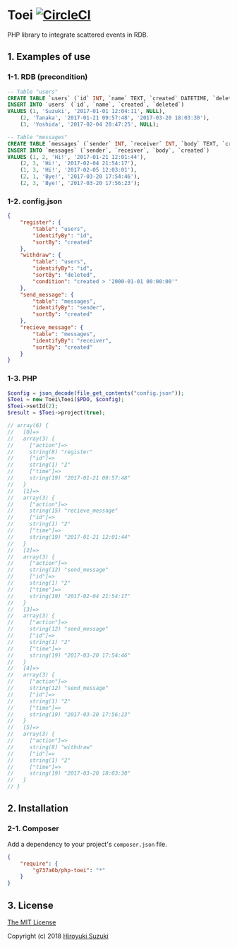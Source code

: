 # Toei [![CircleCI](https://circleci.com/gh/g737a6b/php-toei.svg?style=svg)](https://circleci.com/gh/g737a6b/php-toei)

PHP library to integrate scattered events in RDB.

## 1. Examples of use

### 1-1. RDB (precondition)

```sql
-- Table "users"
CREATE TABLE `users` (`id` INT, `name` TEXT, `created` DATETIME, `deleted` DATETIME);
INSERT INTO `users` (`id`, `name`, `created`, `deleted`)
VALUES (1, 'Suzuki', '2017-01-01 12:04:11', NULL),
	(2, 'Tanaka', '2017-01-21 09:57:48', '2017-03-20 18:03:30'),
	(3, 'Yoshida', '2017-02-04 20:47:25', NULL);

-- Table "messages"
CREATE TABLE `messages` (`sender` INT, `receiver` INT, `body` TEXT, `created` DATETIME);
INSERT INTO `messages` (`sender`, `receiver`, `body`, `created`)
VALUES (1, 2, 'Hi!', '2017-01-21 12:01:44'),
	(2, 3, 'Hi!', '2017-02-04 21:54:17'),
	(1, 3, 'Hi!', '2017-02-05 12:03:01'),
	(2, 1, 'Bye!', '2017-03-20 17:54:46'),
	(2, 3, 'Bye!', '2017-03-20 17:56:23');
```

### 1-2. config.json

```json
{
	"register": {
		"table": "users",
		"identifyBy": "id",
		"sortBy": "created"
	},
	"withdraw": {
		"table": "users",
		"identifyBy": "id",
		"sortBy": "deleted",
		"condition": "created > '2000-01-01 00:00:00'"
	},
	"send_message": {
		"table": "messages",
		"identifyBy": "sender",
		"sortBy": "created"
	},
	"recieve_message": {
		"table": "messages",
		"identifyBy": "receiver",
		"sortBy": "created"
	}
}
```

### 1-3. PHP

```php
$config = json_decode(file_get_contents("config.json"));
$Toei = new Toei\Toei($PDO, $config);
$Toei->setId(2);
$result = $Toei->project(true);

// array(6) {
//   [0]=>
//   array(3) {
//     ["action"]=>
//     string(8) "register"
//     ["id"]=>
//     string(1) "2"
//     ["time"]=>
//     string(19) "2017-01-21 09:57:48"
//   }
//   [1]=>
//   array(3) {
//     ["action"]=>
//     string(15) "recieve_message"
//     ["id"]=>
//     string(1) "2"
//     ["time"]=>
//     string(19) "2017-01-21 12:01:44"
//   }
//   [2]=>
//   array(3) {
//     ["action"]=>
//     string(12) "send_message"
//     ["id"]=>
//     string(1) "2"
//     ["time"]=>
//     string(19) "2017-02-04 21:54:17"
//   }
//   [3]=>
//   array(3) {
//     ["action"]=>
//     string(12) "send_message"
//     ["id"]=>
//     string(1) "2"
//     ["time"]=>
//     string(19) "2017-03-20 17:54:46"
//   }
//   [4]=>
//   array(3) {
//     ["action"]=>
//     string(12) "send_message"
//     ["id"]=>
//     string(1) "2"
//     ["time"]=>
//     string(19) "2017-03-20 17:56:23"
//   }
//   [5]=>
//   array(3) {
//     ["action"]=>
//     string(8) "withdraw"
//     ["id"]=>
//     string(1) "2"
//     ["time"]=>
//     string(19) "2017-03-20 18:03:30"
//   }
// }
```

## 2. Installation

### 2-1. Composer

Add a dependency to your project's `composer.json` file.

```json
{
	"require": {
		"g737a6b/php-toei": "*"
	}
}
```

## 3. License

[The MIT License](http://opensource.org/licenses/MIT)

Copyright (c) 2018 [Hiroyuki Suzuki](https://mofg.net)
